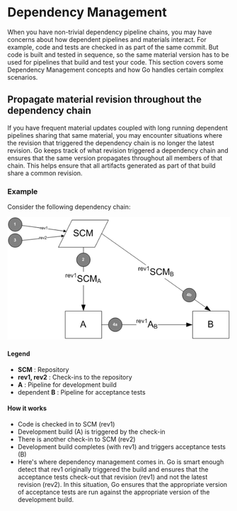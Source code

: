 # Dependency Management

When you have non-trivial dependency pipeline chains, you may have concerns about how dependent pipelines and materials interact. For example, code and tests are checked in as part of the same commit. But code is built and tested in sequence, so the same material version has to be used for pipelines that build and test your code. This section covers some Dependency Management concepts and how Go handles certain complex scenarios.

## Propagate material revision throughout the dependency chain

If you have frequent material updates coupled with long running dependent pipelines sharing that same material, you may encounter situations where the revision that triggered the dependency chain is no longer the latest revision. Go keeps track of what revision triggered a dependency chain and ensures that the same version propagates throughout all members of that chain. This helps ensure that all artifacts generated as part of that build share a common revision.

### Example

Consider the following dependency chain:

![](../resources/images/cruise/tester/dependency_management/revision_propagation.png)

#### Legend

-   **SCM** : Repository
-   **rev1, rev2** : Check-ins to the repository
-   **A** : Pipeline for development build
-   dependent **B** : Pipeline for acceptance tests

#### How it works

-   Code is checked in to SCM (rev1)
-   Development build (A) is triggered by the check-in
-   There is another check-in to SCM (rev2)
-   Development build completes (with rev1) and triggers acceptance tests (B)
-   Here's where dependency management comes in. Go is smart enough detect that rev1 originally triggered the build and ensures that the acceptance tests check-out that revision (rev1) and not the latest revision (rev2). In this situation, Go ensures that the appropriate version of acceptance tests are run against the appropriate version of the development build.